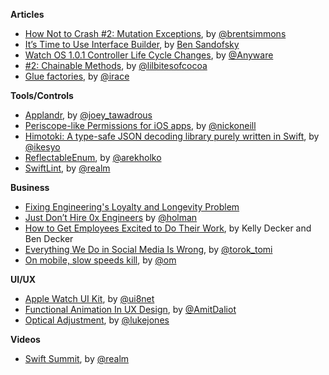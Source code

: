 **Articles**

* [How Not to Crash #2: Mutation Exceptions](http://inessential.com/2015/05/16/how_not_to_crash_2_mutation_exceptions), by [@brentsimmons](https://twitter.com/brentsimmons)
* [It’s Time to Use Interface Builder](https://blog.codepath.com/2015/05/18/its-time-to-use-interface-builder/), by [Ben Sandofsky](https://twitter.com/sandofsky)
* [Watch OS 1.0.1 Controller Life Cycle Changes](http://blog.mikeswanson.com/post/119399948909/watch-os-1-0-1-controller-life-cycle-changes), by [@Anyware](https://twitter.com/Anyware)
* [ #2: Chainable Methods](http://littlebitesofcocoa.com/post/119369619049/2-chainable-methods-making-functions-chainable), by [@lilbitesofcocoa](https://twitter.com/lilbitesofcocoa)
* [Glue factories](http://irace.me/factories/), by [@irace](https://twitter.com/irace)

**Tools/Controls**

* [Applandr](http://applandr.com/), by [@joey_tawadrous](https://twitter.com/joey_tawadrous)
* [Periscope-like Permissions for iOS apps](https://medium.com/ios-os-x-development/periscope-like-permissions-for-ios-apps-5b744b4bf5ed), by [@nickoneill](https://twitter.com/nickoneill)
* [Himotoki: A type-safe JSON decoding library purely written in Swift](https://github.com/ikesyo/Himotoki), by [@ikesyo](https://twitter.com/ikesyo)
* [ReflectableEnum](https://github.com/fastred/ReflectableEnum), by [@arekholko](https://twitter.com/arekholko)
* [SwiftLint](https://github.com/realm/SwiftLint), by [@realm](https://twitter.com/realm)

**Business**

* [Fixing Engineering's Loyalty and Longevity Problem](http://firstround.com/review/fixing-engineerings-loyalty-and-longevity-problem/)
* [Just Don’t Hire 0x Engineers](http://zachholman.com/posts/0x-engineers/) by [@holman](https://twitter.com/holman)
* [How to Get Employees Excited to Do Their Work](https://hbr.org/2015/05/how-to-get-employees-excited-to-do-their-work), by Kelly Decker and Ben Decker
* [Everything We Do in Social Media Is Wrong](http://www.socialmediatoday.com/social-networks/2015-05-17/everything-we-do-social-media-wrong), by [@torok_tomi](https://twitter.com/torok_tomi)
* [On mobile, slow speeds kill](http://om.co/2015/05/14/on-the-mobile-web-slow-speeds-kill/), by [@om](https://twitter.com/om)

**UI/UX**

* [Apple Watch UI Kit](https://ui8.net/product/apple-watch-ui-kit), by [@ui8net](https://twitter.com/ui8net)
* [Functional Animation In UX Design](http://www.smashingmagazine.com/2015/05/14/functional-ux-design-animations/), by [@AmitDaliot](https://twitter.com/AmitDaliot)
* [Optical Adjustment](https://medium.com/@lukejonesme/optical-adjustment-b55492a1165c), by [@lukejones](https://twitter.com/lukejones)

**Videos**

* [Swift Summit](http://realm.io/news/swift-summit/), by [@realm](https://twitter.com/realm)
